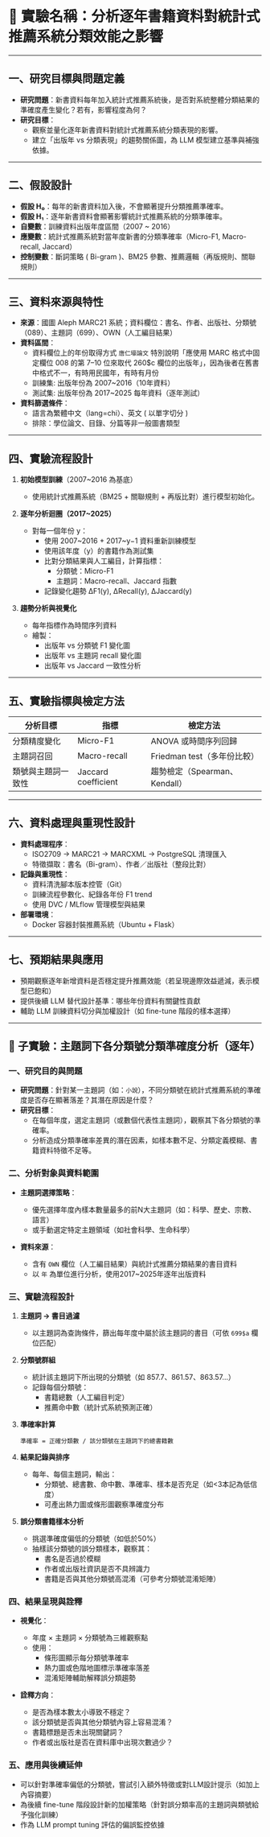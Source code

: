 
# 📘 實驗名稱：分析逐年書籍資料對統計式推薦系統分類效能之影響

---

## 一、研究目標與問題定義

- **研究問題**：新書資料每年加入統計式推薦系統後，是否對系統整體分類結果的準確度產生變化？若有，影響程度為何？
- **研究目標**：
  - 觀察並量化逐年新書資料對統計式推薦系統分類表現的影響。
  - 建立「出版年 vs 分類表現」的趨勢關係圖，為 LLM 模型建立基準與補強依據。

---

## 二、假設設計

- **假設 H₀**：每年的新書資料加入後，不會顯著提升分類推薦準確率。
- **假設 H₁**：逐年新書資料會顯著影響統計式推薦系統的分類準確率。
- **自變數**：訓練資料出版年度區間（2007 ~ 2016）
- **應變數**：統計式推薦系統對當年度新書的分類準確率（Micro-F1, Macro-recall, Jaccard）
- **控制變數**：斷詞策略 ( Bi-gram )、BM25 參數、推薦邏輯（再版規則、關聯規則）

---

## 三、資料來源與特性

- **來源**：國圖 Aleph MARC21 系統；資料欄位：書名、作者、出版社、分類號（089）、主題詞（699）、OWN（人工編目結果）
- **資料區間**：
    - 資料欄位上的年份取得方式 `唐仁壕論文` 特別說明「應使用 MARC 格式中固定欄位 008 的第 7–10 位來取代 260$c 欄位的出版年」，因為後者在舊書中格式不一，有時用民國年，有時有月份
  - 訓練集: 出版年份為 2007~2016（10年資料）
  - 測試集: 出版年份為 2017~2025 每年資料（逐年測試）
- **資料篩選條件**：
  - 語言為繁體中文（lang=chi）、英文 ( 以單字切分 )
  - 排除：學位論文、目錄、分篇等非一般圖書類型

---

## 四、實驗流程設計

1. **初始模型訓練**（2007~2016 為基底）  
   - 使用統計式推薦系統（BM25 + 關聯規則 + 再版比對）進行模型初始化。

2. **逐年分析迴圈（2017~2025）**
   - 對每一個年份 y：
     - 使用 2007~2016 + 2017~y−1 資料重新訓練模型
     - 使用該年度（y）的書籍作為測試集
     - 比對分類結果與人工編目，計算指標：
       - 分類號：Micro-F1
       - 主題詞：Macro-recall、Jaccard 指數
     - 記錄變化趨勢 ΔF1(y), ΔRecall(y), ΔJaccard(y)

3. **趨勢分析與視覺化**
   - 每年指標作為時間序列資料
   - 繪製：
     - 出版年 vs 分類號 F1 變化圖
     - 出版年 vs 主題詞 recall 變化圖
     - 出版年 vs Jaccard 一致性分析

---

## 五、實驗指標與檢定方法

| 分析目標 | 指標 | 檢定方法 |
|----------|------|----------|
| 分類精度變化 | Micro-F1 | ANOVA 或時間序列回歸 |
| 主題詞召回 | Macro-recall | Friedman test（多年份比較） |
| 類號與主題詞一致性 | Jaccard coefficient | 趨勢檢定（Spearman、Kendall） |

---

## 六、資料處理與重現性設計

- **資料處理程序**：
  - ISO2709 → MARC21 → MARCXML → PostgreSQL 清理匯入
  - 特徵擷取：書名（Bi-gram）、作者／出版社（整段比對）
- **記錄與重現性**：
  - 資料清洗腳本版本控管（Git）
  - 訓練流程參數化、紀錄各年份 F1 trend
  - 使用 DVC / MLflow 管理模型與結果
- **部署環境**：
  - Docker 容器封裝推薦系統（Ubuntu + Flask）

---

## 七、預期結果與應用

- 預期觀察逐年新增資料是否穩定提升推薦效能（若呈現邊際效益遞減，表示模型已飽和）
- 提供後續 LLM 替代設計基準：哪些年份資料有關鍵性貢獻
- 輔助 LLM 訓練資料切分與加權設計（如 fine-tune 階段的樣本選擇）


---

## 📘 子實驗：主題詞下各分類號分類準確度分析（逐年）

### 一、研究目的與問題

- **研究問題**：針對某一主題詞（如：`小說`），不同分類號在統計式推薦系統的準確度是否存在顯著落差？其潛在原因是什麼？
- **研究目標**：
  - 在每個年度，選定主題詞（或數個代表性主題詞），觀察其下各分類號的準確率。
  - 分析造成分類準確率差異的潛在因素，如樣本數不足、分類定義模糊、書籍資料特徵不足等。

### 二、分析對象與資料範圍

- **主題詞選擇策略**：
  - 優先選擇年度內樣本數量最多的前N大主題詞（如：科學、歷史、宗教、語言）
  - 或手動選定特定主題領域（如社會科學、生命科學）

- **資料來源**：
  - 含有 `OWN` 欄位（人工編目結果）與統計式推薦分類結果的書目資料
  - 以 `年` 為單位進行分析，使用2017~2025年逐年出版資料

### 三、實驗流程設計

1. **主題詞 → 書目過濾**
   - 以主題詞為查詢條件，篩出每年度中屬於該主題詞的書目（可依 `699$a` 欄位匹配）

2. **分類號群組**
   - 統計該主題詞下所出現的分類號（如 857.7、861.57、863.57...）
   - 記錄每個分類號：
     - 書籍總數（人工編目判定）
     - 推薦命中數（統計式系統預測正確）

3. **準確率計算**
   ```
   準確率 = 正確分類數 / 該分類號在主題詞下的總書籍數
   ```

4. **結果記錄與排序**
   - 每年、每個主題詞，輸出：
     - 分類號、總書數、命中數、準確率、樣本是否充足（如<3本記為低信度）
     - 可產出熱力圖或條形圖觀察準確度分布

5. **誤分類書籍樣本分析**
   - 挑選準確度偏低的分類號（如低於50%）
   - 抽樣該分類號的誤分類樣本，觀察其：
     - 書名是否過於模糊
     - 作者或出版社資訊是否不具辨識力
     - 書籍是否與其他分類號高混淆（可參考分類號混淆矩陣）

### 四、結果呈現與詮釋

- **視覺化**：
  - 年度 × 主題詞 × 分類號為三維觀察點
  - 使用：
    - 條形圖顯示每分類號準確率
    - 熱力圖或色階地圖標示準確率落差
    - 混淆矩陣輔助解釋誤分類趨勢

- **詮釋方向**：
  - 是否為樣本數太小導致不穩定？
  - 該分類號是否與其他分類號內容上容易混淆？
  - 書籍標題是否未出現關鍵詞？
  - 作者或出版社是否在資料庫中出現次數過少？

### 五、應用與後續延伸

- 可以針對準確率偏低的分類號，嘗試引入額外特徵或對LLM設計提示（如加上內容摘要）
- 為後續 fine-tune 階段設計新的加權策略（針對誤分類率高的主題詞與類號給予強化訓練）
- 作為 LLM prompt tuning 評估的偏誤監控依據
